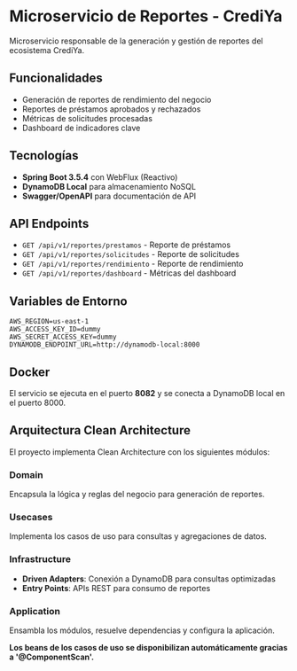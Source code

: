 # Microservicio de Reportes - CrediYa

Microservicio responsable de la generación y gestión de reportes del ecosistema CrediYa.

## Funcionalidades

- Generación de reportes de rendimiento del negocio
- Reportes de préstamos aprobados y rechazados
- Métricas de solicitudes procesadas
- Dashboard de indicadores clave

## Tecnologías

- **Spring Boot 3.5.4** con WebFlux (Reactivo)
- **DynamoDB Local** para almacenamiento NoSQL
- **Swagger/OpenAPI** para documentación de API

## API Endpoints

- `GET /api/v1/reportes/prestamos` - Reporte de préstamos
- `GET /api/v1/reportes/solicitudes` - Reporte de solicitudes
- `GET /api/v1/reportes/rendimiento` - Reporte de rendimiento
- `GET /api/v1/reportes/dashboard` - Métricas del dashboard

## Variables de Entorno

```env
AWS_REGION=us-east-1
AWS_ACCESS_KEY_ID=dummy
AWS_SECRET_ACCESS_KEY=dummy
DYNAMODB_ENDPOINT_URL=http://dynamodb-local:8000
```

## Docker

El servicio se ejecuta en el puerto **8082** y se conecta a DynamoDB local en el puerto 8000.

## Arquitectura Clean Architecture

El proyecto implementa Clean Architecture con los siguientes módulos:

### Domain
Encapsula la lógica y reglas del negocio para generación de reportes.

### Usecases
Implementa los casos de uso para consultas y agregaciones de datos.

### Infrastructure
- **Driven Adapters**: Conexión a DynamoDB para consultas optimizadas
- **Entry Points**: APIs REST para consumo de reportes

### Application
Ensambla los módulos, resuelve dependencias y configura la aplicación.

**Los beans de los casos de uso se disponibilizan automáticamente gracias a '@ComponentScan'.**
